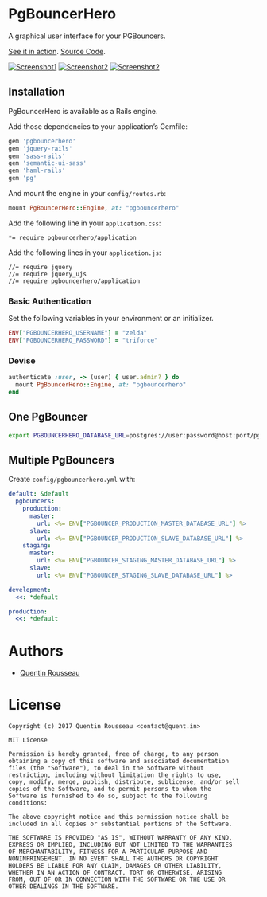# PgBouncerHero

A graphical user interface for your PGBouncers.

[See it in action](https://pgbouncerhero-demo.herokuapp.com/). [Source Code](https://github.com/kwent/pgbouncerhero-demo).

[![Screenshot1](https://github.com/kwent/pgbouncerhero/blob/master/doc/screenshot-1.png?raw=true)](https://pgbouncerhero-demo.herokuapp.com/)
[![Screenshot2](https://github.com/kwent/pgbouncerhero/blob/master/doc/screenshot-2.png?raw=true)](https://pgbouncerhero-demo.herokuapp.com/)
[![Screenshot2](https://github.com/kwent/pgbouncerhero/blob/master/doc/screenshot-3.png?raw=true)](https://pgbouncerhero-demo.herokuapp.com/)

## Installation

PgBouncerHero is available as a Rails engine.

Add those dependencies to your application’s Gemfile:

```ruby
gem 'pgbouncerhero'
gem 'jquery-rails'
gem 'sass-rails'
gem 'semantic-ui-sass'
gem 'haml-rails'
gem 'pg'
```

And mount the engine in your `config/routes.rb`:

```ruby
mount PgBouncerHero::Engine, at: "pgbouncerhero"
```

Add the following line in your `application.css`:

```
*= require pgbouncerhero/application
```

Add the following lines in your `application.js`:

```
//= require jquery
//= require jquery_ujs
//= require pgbouncerhero/application
```

### Basic Authentication

Set the following variables in your environment or an initializer.

```ruby
ENV["PGBOUNCERHERO_USERNAME"] = "zelda"
ENV["PGBOUNCERHERO_PASSWORD"] = "triforce"
```

### Devise

```ruby
authenticate :user, -> (user) { user.admin? } do
  mount PgBouncerHero::Engine, at: "pgbouncerhero"
end
```

## One PgBouncer

```bash
export PGBOUNCERHERO_DATABASE_URL=postgres://user:password@host:port/pgbouncer
```

## Multiple PgBouncers

Create `config/pgbouncerhero.yml` with:

```yml
default: &default
  pgbouncers:
    production:
      master:
        url: <%= ENV["PGBOUNCER_PRODUCTION_MASTER_DATABASE_URL"] %>
      slave:
        url: <%= ENV["PGBOUNCER_PRODUCTION_SLAVE_DATABASE_URL"] %>
    staging:
      master:
        url: <%= ENV["PGBOUNCER_STAGING_MASTER_DATABASE_URL"] %>
      slave:
        url: <%= ENV["PGBOUNCER_STAGING_SLAVE_DATABASE_URL"] %>

development:
  <<: *default

production:
  <<: *default
```

# Authors

- [Quentin Rousseau](https://github.com/kwent)

# License

```plain
Copyright (c) 2017 Quentin Rousseau <contact@quent.in>

MIT License

Permission is hereby granted, free of charge, to any person
obtaining a copy of this software and associated documentation
files (the "Software"), to deal in the Software without
restriction, including without limitation the rights to use,
copy, modify, merge, publish, distribute, sublicense, and/or sell
copies of the Software, and to permit persons to whom the
Software is furnished to do so, subject to the following
conditions:

The above copyright notice and this permission notice shall be
included in all copies or substantial portions of the Software.

THE SOFTWARE IS PROVIDED "AS IS", WITHOUT WARRANTY OF ANY KIND,
EXPRESS OR IMPLIED, INCLUDING BUT NOT LIMITED TO THE WARRANTIES
OF MERCHANTABILITY, FITNESS FOR A PARTICULAR PURPOSE AND
NONINFRINGEMENT. IN NO EVENT SHALL THE AUTHORS OR COPYRIGHT
HOLDERS BE LIABLE FOR ANY CLAIM, DAMAGES OR OTHER LIABILITY,
WHETHER IN AN ACTION OF CONTRACT, TORT OR OTHERWISE, ARISING
FROM, OUT OF OR IN CONNECTION WITH THE SOFTWARE OR THE USE OR
OTHER DEALINGS IN THE SOFTWARE.
```
